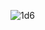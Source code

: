 
![1d6](https://user-images.githubusercontent.com/113769680/208320073-34633a02-711d-4518-aa22-6d9c83a4b35e.PNG)

